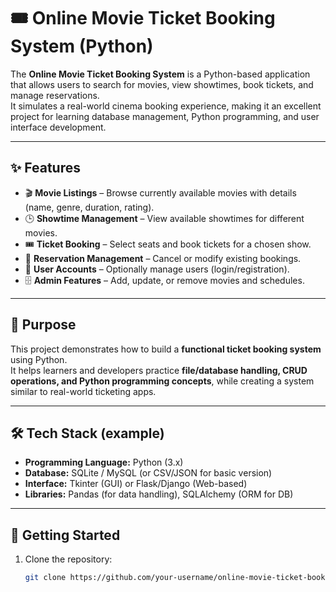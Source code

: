# 🎟️ Online Movie Ticket Booking System (Python)

The **Online Movie Ticket Booking System** is a Python-based application that allows users to search for movies, view showtimes, book tickets, and manage reservations.  
It simulates a real-world cinema booking experience, making it an excellent project for learning database management, Python programming, and user interface development.  

---

## ✨ Features
- 🎬 **Movie Listings** – Browse currently available movies with details (name, genre, duration, rating).
- 🕒 **Showtime Management** – View available showtimes for different movies.
- 🎟️ **Ticket Booking** – Select seats and book tickets for a chosen show.
- 🔄 **Reservation Management** – Cancel or modify existing bookings.
- 👤 **User Accounts** – Optionally manage users (login/registration).
- 🗄️ **Admin Features** – Add, update, or remove movies and schedules.

---

## 🎯 Purpose
This project demonstrates how to build a **functional ticket booking system** using Python.  
It helps learners and developers practice **file/database handling, CRUD operations, and Python programming concepts**, while creating a system similar to real-world ticketing apps.  

---

## 🛠️ Tech Stack (example)
- **Programming Language:** Python (3.x)  
- **Database:** SQLite / MySQL (or CSV/JSON for basic version)  
- **Interface:** Tkinter (GUI) or Flask/Django (Web-based)  
- **Libraries:** Pandas (for data handling), SQLAlchemy (ORM for DB)  

---

## 🚀 Getting Started
1. Clone the repository:  
   ```bash
   git clone https://github.com/your-username/online-movie-ticket-booking-system.git
